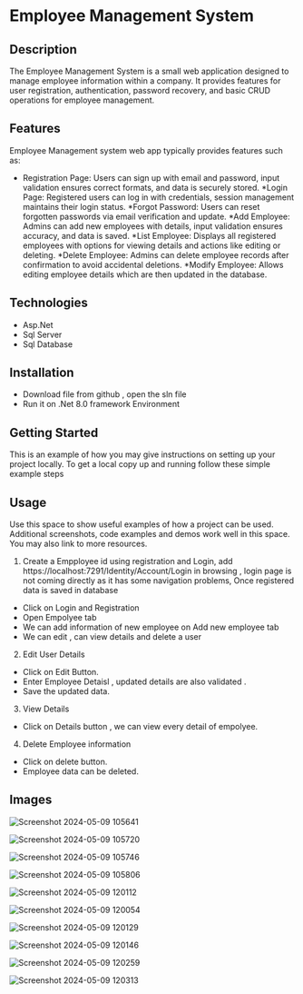 # Employee Management System

## Description
The Employee Management System is a small web application designed to manage employee information within a company. It provides features for user registration, authentication, password recovery, and basic CRUD operations for employee management.

## Features

Employee Management system web app typically provides features such as:
* Registration Page: Users can sign up with email and password, input validation ensures correct formats, and data is securely stored.
*Login Page: Registered users can log in with credentials, session management maintains their login status.
*Forgot Password: Users can reset forgotten passwords via email verification and update.
*Add Employee: Admins can add new employees with details, input validation ensures accuracy, and data is saved.
*List Employee: Displays all registered employees with options for viewing details and actions like editing or deleting.
*Delete Employee: Admins can delete employee records after confirmation to avoid accidental deletions.
*Modify Employee: Allows editing employee details which are then updated in the database.
## Technologies
* Asp.Net
* Sql Server 
* Sql Database

## Installation
* Download file from github , open the sln file
* Run it on .Net 8.0 framework Environment

## Getting Started
This is an example of how you may give instructions on setting up your project locally.
To get a local copy up and running follow these simple example steps


## Usage

Use this space to show useful examples of how a project can be used. Additional screenshots, code examples and demos work well in this space. You may also link to more resources.

1. Create a Empployee id using registration and Login, add https://localhost:7291/Identity/Account/Login in browsing , login page is not coming directly as it has some navigation problems, Once registered data is saved in database
* Click on Login and Registration
* Open Empolyee tab
* We can add information of new employee on Add new employee tab
* We can edit , can view details and delete a user 


2. Edit User Details

* Click on Edit Button.
* Enter Employee Detaisl , updated details are also validated .
* Save the updated data.

3. View Details

* Click on Details button , we can view every detail of empolyee.


4. Delete Employee information

* Click on delete button.
* Employee data can be deleted.


## Images

![Screenshot 2024-05-09 105641](https://github.com/Sushantmulmuley/EmployeeManagementSystem/assets/84951155/e6b27300-5b6c-41bf-b666-569b9863db02)

![Screenshot 2024-05-09 105720](https://github.com/Sushantmulmuley/EmployeeManagementSystem/assets/84951155/f9428411-34b2-42f4-8229-f405c2579a90)

![Screenshot 2024-05-09 105746](https://github.com/Sushantmulmuley/EmployeeManagementSystem/assets/84951155/efc7319e-2b1b-49e4-9030-3f6a405764e9)

![Screenshot 2024-05-09 105806](https://github.com/Sushantmulmuley/EmployeeManagementSystem/assets/84951155/a84e9206-ef25-4c63-adb2-58d8ba24fd00)

![Screenshot 2024-05-09 120112](https://github.com/Sushantmulmuley/EmployeeManagementSystem/assets/84951155/f2780607-2650-417f-928c-b9b2f37a338a)

![Screenshot 2024-05-09 120054](https://github.com/Sushantmulmuley/EmployeeManagementSystem/assets/84951155/f2cead75-1893-426a-916a-ae6a39c837c6)

![Screenshot 2024-05-09 120129](https://github.com/Sushantmulmuley/EmployeeManagementSystem/assets/84951155/7d7e24fb-1a09-4347-bcd0-fb4032ac52a4)

![Screenshot 2024-05-09 120146](https://github.com/Sushantmulmuley/EmployeeManagementSystem/assets/84951155/bef8748a-4c4d-49be-b959-4468f9b0a82f)

![Screenshot 2024-05-09 120259](https://github.com/Sushantmulmuley/EmployeeManagementSystem/assets/84951155/69d08739-c03f-483a-9d74-b09d7514d43f)

![Screenshot 2024-05-09 120313](https://github.com/Sushantmulmuley/EmployeeManagementSystem/assets/84951155/32206fe4-559f-4da8-82a2-818807319b87)


